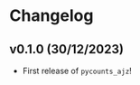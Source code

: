 # Changelog

<!--next-version-placeholder-->

## v0.1.0 (30/12/2023)

- First release of `pycounts_ajz`!